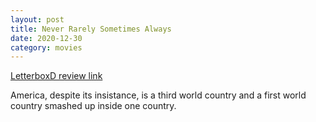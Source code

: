 ```yaml
---
layout: post
title: Never Rarely Sometimes Always
date: 2020-12-30
category: movies
---
```

 
[LetterboxD review link](https://letterboxd.com/samarthbhaskar/film/never-rarely-sometimes-always/)

America, despite its insistance, is a third world country and a first world country smashed up inside one country. 